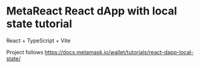 # MetaReact React dApp with local state tutorial 
React + TypeScript + Vite

Project follows https://docs.metamask.io/wallet/tutorials/react-dapp-local-state/